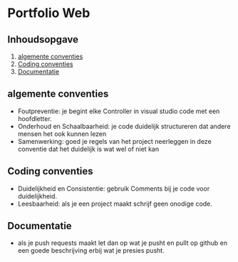 # Portfolio Web

## Inhoudsopgave
1. [algemente conventies](#algemente-conventies)
2. [Coding conventies](#projecten)
3. [Documentatie](#documentatie)

## algemente conventies
- Foutpreventie: je begint elke Controller in visual studio code met een hoofdletter.
- Onderhoud en Schaalbaarheid: je code duidelijk structureren dat andere mensen het ook kunnen lezen
- Samenwerking: goed je regels van het project neerleggen in deze conventie dat het duidelijk is wat wel of niet kan

## Coding conventies
- Duidelijkheid en Consistentie: gebruik Comments bij je code voor duidelijkheid.
- Leesbaarheid: als je een project maakt schrijf geen onodige code.


## Documentatie
- als je push requests maakt let dan op wat je pusht en pullt op github en een goede beschrijving erbij wat je presies pusht.
